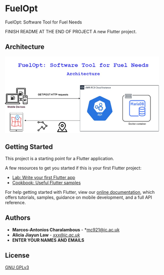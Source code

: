 # FuelOpt
FuelOpt: Software Tool for Fuel Needs

FINISH README AT THE END OF PROJECT
A new Flutter project.

## Architecture
![alt text](./Architecture_FuelOpt.jpg/?raw=true "FuelOpt Architecture")

## Getting Started

This project is a starting point for a Flutter application.

A few resources to get you started if this is your first Flutter project:

- [Lab: Write your first Flutter app](https://flutter.dev/docs/get-started/codelab)
- [Cookbook: Useful Flutter samples](https://flutter.dev/docs/cookbook)

For help getting started with Flutter, view our
[online documentation](https://flutter.dev/docs), which offers tutorials,
samples, guidance on mobile development, and a full API reference.

## Authors

* **Marcos-Antonios Charalambous** - *mc921@ic.ac.uk
* **Alicia Jiayun Law** - *xxx@ic.ac.uk*
* **ENTER YOUR NAMES AND EMAILS**

## License
[GNU GPLv3](https://choosealicense.com/licenses/gpl-3.0/)
